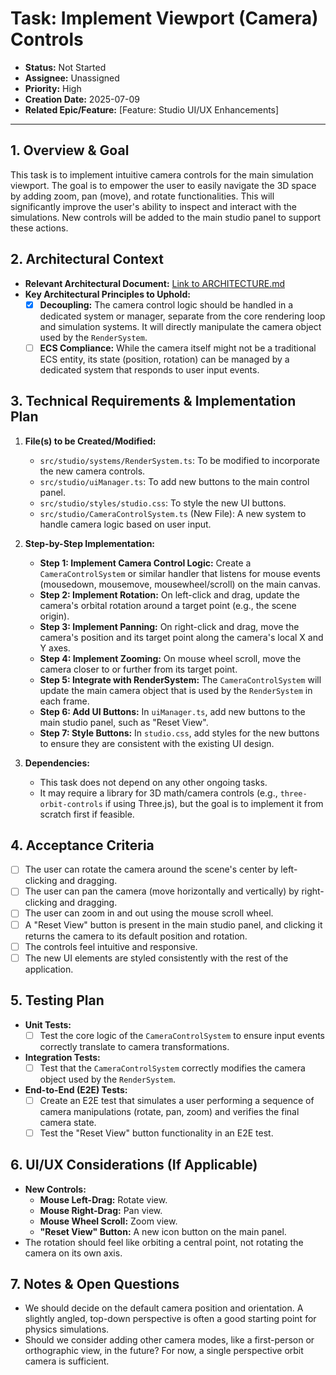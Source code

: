 # Task: Implement Viewport (Camera) Controls

- **Status:** Not Started
- **Assignee:** Unassigned
- **Priority:** High
- **Creation Date:** 2025-07-09
- **Related Epic/Feature:** [Feature: Studio UI/UX Enhancements]

---

## 1. Overview & Goal

This task is to implement intuitive camera controls for the main simulation viewport. The goal is to empower the user to easily navigate the 3D space by adding zoom, pan (move), and rotate functionalities. This will significantly improve the user's ability to inspect and interact with the simulations. New controls will be added to the main studio panel to support these actions.

## 2. Architectural Context

- **Relevant Architectural Document:** [Link to ARCHITECTURE.md](./../architecture/ARCHITECTURE.md)
- **Key Architectural Principles to Uphold:**
  - [x] **Decoupling:** The camera control logic should be handled in a dedicated system or manager, separate from the core rendering loop and simulation systems. It will directly manipulate the camera object used by the `RenderSystem`.
  - [ ] **ECS Compliance:** While the camera itself might not be a traditional ECS entity, its state (position, rotation) can be managed by a dedicated system that responds to user input events.

## 3. Technical Requirements & Implementation Plan

1.  **File(s) to be Created/Modified:**

    - `src/studio/systems/RenderSystem.ts`: To be modified to incorporate the new camera controls.
    - `src/studio/uiManager.ts`: To add new buttons to the main control panel.
    - `src/studio/styles/studio.css`: To style the new UI buttons.
    - `src/studio/CameraControlSystem.ts` (New File): A new system to handle camera logic based on user input.

2.  **Step-by-Step Implementation:**

    - **Step 1: Implement Camera Control Logic:** Create a `CameraControlSystem` or similar handler that listens for mouse events (mousedown, mousemove, mousewheel/scroll) on the main canvas.
    - **Step 2: Implement Rotation:** On left-click and drag, update the camera's orbital rotation around a target point (e.g., the scene origin).
    - **Step 3: Implement Panning:** On right-click and drag, move the camera's position and its target point along the camera's local X and Y axes.
    - **Step 4: Implement Zooming:** On mouse wheel scroll, move the camera closer to or further from its target point.
    - **Step 5: Integrate with RenderSystem:** The `CameraControlSystem` will update the main camera object that is used by the `RenderSystem` in each frame.
    - **Step 6: Add UI Buttons:** In `uiManager.ts`, add new buttons to the main studio panel, such as "Reset View".
    - **Step 7: Style Buttons:** In `studio.css`, add styles for the new buttons to ensure they are consistent with the existing UI design.

3.  **Dependencies:**
    - This task does not depend on any other ongoing tasks.
    - It may require a library for 3D math/camera controls (e.g., `three-orbit-controls` if using Three.js), but the goal is to implement it from scratch first if feasible.

## 4. Acceptance Criteria

- [ ] The user can rotate the camera around the scene's center by left-clicking and dragging.
- [ ] The user can pan the camera (move horizontally and vertically) by right-clicking and dragging.
- [ ] The user can zoom in and out using the mouse scroll wheel.
- [ ] A "Reset View" button is present in the main studio panel, and clicking it returns the camera to its default position and rotation.
- [ ] The controls feel intuitive and responsive.
- [ ] The new UI elements are styled consistently with the rest of the application.

## 5. Testing Plan

- **Unit Tests:**
  - [ ] Test the core logic of the `CameraControlSystem` to ensure input events correctly translate to camera transformations.
- **Integration Tests:**
  - [ ] Test that the `CameraControlSystem` correctly modifies the camera object used by the `RenderSystem`.
- **End-to-End (E2E) Tests:**
  - [ ] Create an E2E test that simulates a user performing a sequence of camera manipulations (rotate, pan, zoom) and verifies the final camera state.
  - [ ] Test the "Reset View" button functionality in an E2E test.

## 6. UI/UX Considerations (If Applicable)

- **New Controls:**
  - **Mouse Left-Drag:** Rotate view.
  - **Mouse Right-Drag:** Pan view.
  - **Mouse Wheel Scroll:** Zoom view.
  - **"Reset View" Button:** A new icon button on the main panel.
- The rotation should feel like orbiting a central point, not rotating the camera on its own axis.

## 7. Notes & Open Questions

- We should decide on the default camera position and orientation. A slightly angled, top-down perspective is often a good starting point for physics simulations.
- Should we consider adding other camera modes, like a first-person or orthographic view, in the future? For now, a single perspective orbit camera is sufficient.
